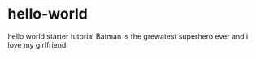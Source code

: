 # hello-world
hello world starter tutorial
Batman is the grewatest superhero ever and i love my girlfriend
